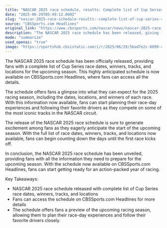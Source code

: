 ```yaml
---
title: "NASCAR 2025 race schedule, results: Complete list of Cup Series race dates, winners, tracks, locations"
date: "2025-06-29T05:49:12.000Z"
slug: "nascar-2025-race-schedule-results:-complete-list-of-cup-series-race-dates-winners-tracks-locations"
source: "CBSSports.com Headlines"
original_link: "https://www.cbssports.com/nascar/news/nascar-2025-race-schedule-results-complete-list-of-cup-series-race-dates-winners-tracks-locations/"
description: "The NASCAR 2025 race schedule has been released, giving fans access to dates, locations, and winners for the upcoming season on CBSSports.com Headlines, allowing them to plan and anticipate an exciting year of racing."
mode: "summarize"
used_openai: "true"
image: "https://sportshub.cbsistatic.com/i/r/2025/06/29/5bad7e2c-6099-4218-a7df-68278a9d0aae/thumbnail/1200x675/2815cc42381876e69a455a26d9106548/gettyimages-2222687999.jpg"
---
```


The NASCAR 2025 race schedule has been officially released, providing fans with a complete list of Cup Series race dates, winners, tracks, and locations for the upcoming season. This highly anticipated schedule is now available on CBSSports.com Headlines, where fans can access all the details.

The schedule offers fans a glimpse into what they can expect for the 2025 racing season, including the dates, locations, and winners of each race. With this information now available, fans can start planning their race-day experiences and following their favorite drivers as they compete on some of the most iconic tracks in the NASCAR circuit.

The release of the NASCAR 2025 race schedule is sure to generate excitement among fans as they eagerly anticipate the start of the upcoming season. With the full list of race dates, winners, tracks, and locations now available, fans can begin counting down the days until the first race kicks off.

In conclusion, the NASCAR 2025 race schedule has been unveiled, providing fans with all the information they need to prepare for the upcoming season. With the schedule now available on CBSSports.com Headlines, fans can start getting ready for an action-packed year of racing.

Key Takeaways:
- NASCAR 2025 race schedule released with complete list of Cup Series race dates, winners, tracks, and locations
- Fans can access the schedule on CBSSports.com Headlines for more details
- The schedule offers fans a preview of the upcoming racing season, allowing them to plan their race-day experiences and follow their favorite drivers closely.